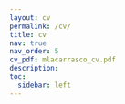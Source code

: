 ```yaml
---
layout: cv
permalink: /cv/
title: cv
nav: true
nav_order: 5
cv_pdf: mlacarrasco_cv.pdf
description: 
toc:
  sidebar: left
---
```

